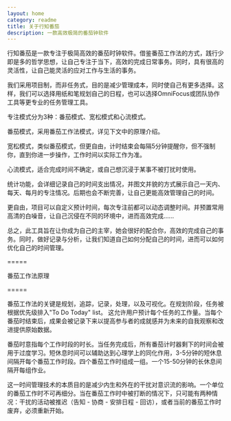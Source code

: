 ```yaml
---
layout: home
category: readme
title: 关于行知番茄
description: 一款高效极简的番茄钟软件
---
```


行知番茄是一款专注于极简高效的番茄时钟软件。借鉴番茄工作法的方式，践行少即是多的哲学思想，让自己专注于当下，高效的完成日常事务。同时，具有很高的灵活性，让自己能灵活的应对工作与生活的事务。

我们采用项目制，而非任务式，目的是减少管理成本，同时使自己有更多选择。这样，我们可以选择用纸和笔规划自己的日程，也可以选择OmniFocus或团队协作工具等更专业的任务管理工具。

专注模式分为3种：番茄模式、宽松模式和心流模式。

番茄模式，采用番茄工作法模式，详见下文中的原理介绍。

宽松模式，类似番茄模式，但更自由，计时结束会每隔5分钟提醒你，但不强制你，直到你进一步操作，工作时间以实际工作为准。

心流模式，适合完成时间不确定，或自己想沉浸于某事不被打扰时使用。

统计功能，会详细记录自己的时间支出情况，并图文并貌的方式展示自己一天内、每天、每月的专注情况。后期也会不断完善，让自己更能高效管理自己的时间。

更自由，项目可以自定义预计时间，每次专注前都可以动态调整时间。并预置常用高清的白噪音，让自己沉侵在不同的环境中，进而高效完成……

总之，此工具旨在让你成为自己的主宰，她会很好的配合你，高效的完成自己的事务。同时，做好记录与分析，让我们知道自己如何分配自己的时间，进而可以如何优化自己的时间管理。

=====

番茄工作法原理

=====

番茄工作法的关键是规划，追踪，记录，处理，以及可视化。在规划阶段，任务被根据优先级排入"To Do Today" list。 这允许用户预计每个任务的工作量。当每个番茄时结束后，成果会被记录下来以提高参与者的成就感并为未来的自我观察和改进提供原始数据。

番茄时意指每个工作时段的时长。当任务完成后，所有番茄计时器剩下的时间会被用于过度学习。短休息时间可以辅助达到心理学上的同化作用，3-5分钟的短休息间隔开每个番茄工作时段。四个番茄工作时组成一组。一个15-50分钟的长休息间隔开每组作业。

这一时间管理技术的本质目的是减少内生和外在的干扰对意识流的影响。一个单位的番茄工作时不可再细分。当在番茄工作时中被打断的情况下，只可能有两种情况：干扰的活动被推迟（告知 - 协商 - 安排日程 - 回访），或者当前的番茄工作时废弃，必须重新开始。
